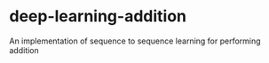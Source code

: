 # deep-learning-addition
An implementation of sequence to sequence learning for performing addition
